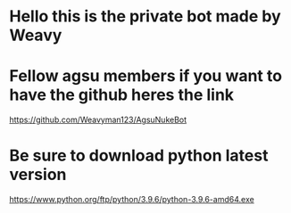 # Hello this is the private bot made by Weavy 

# Fellow agsu members if you want to have the github heres the link
https://github.com/Weavyman123/AgsuNukeBot

# Be sure to download python latest version
https://www.python.org/ftp/python/3.9.6/python-3.9.6-amd64.exe